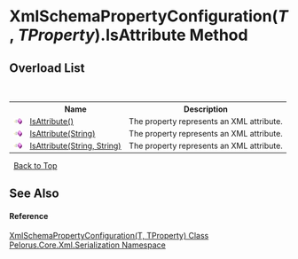 # XmlSchemaPropertyConfiguration(*T*, *TProperty*).IsAttribute Method 
 


## Overload List
&nbsp;<table><tr><th></th><th>Name</th><th>Description</th></tr><tr><td>![Public method](media/pubmethod.gif "Public method")</td><td><a href="210B7EC3">IsAttribute()</a></td><td>
The property represents an XML attribute.</td></tr><tr><td>![Public method](media/pubmethod.gif "Public method")</td><td><a href="F684C49C">IsAttribute(String)</a></td><td>
The property represents an XML attribute.</td></tr><tr><td>![Public method](media/pubmethod.gif "Public method")</td><td><a href="992C3937">IsAttribute(String, String)</a></td><td>
The property represents an XML attribute.</td></tr></table>&nbsp;
<a href="#xmlschemapropertyconfiguration(*t*,-*tproperty*).isattribute-method">Back to Top</a>

## See Also


#### Reference
<a href="22622739">XmlSchemaPropertyConfiguration(T, TProperty) Class</a><br /><a href="9052B9D6">Pelorus.Core.Xml.Serialization Namespace</a><br />